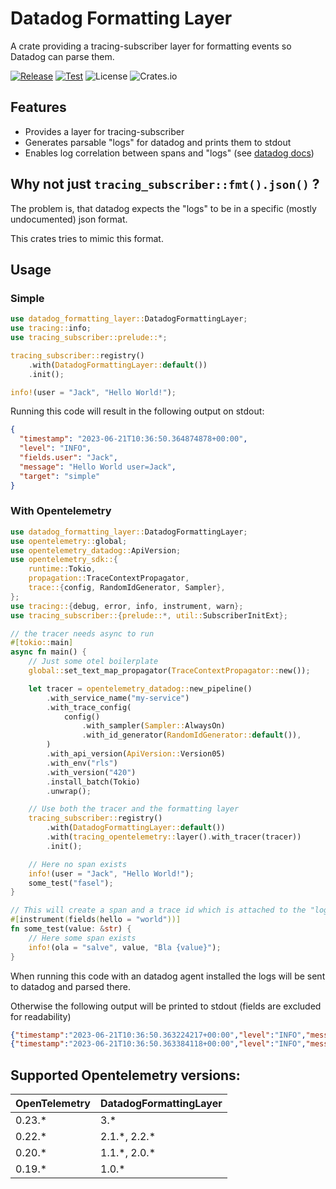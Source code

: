 # Datadog Formatting Layer

A crate providing a tracing-subscriber layer for formatting events so Datadog can parse them.

[![Release](https://github.com/open-schnick/DatadogFormattingLayer/actions/workflows/release.yml/badge.svg)](https://github.com/open-schnick/DatadogFormattingLayer/actions/workflows/release.yml)
[![Test](https://github.com/open-schnick/DatadogFormattingLayer/actions/workflows/test.yml/badge.svg)](https://github.com/open-schnick/DatadogFormattingLayer/actions/workflows/test.yml)
![License](https://img.shields.io/crates/l/datadog-formatting-layer)
![Crates.io](https://img.shields.io/crates/v/datadog-formatting-layer)

## Features

- Provides a layer for tracing-subscriber
- Generates parsable "logs" for datadog and prints them to stdout
- Enables log correlation between spans and "logs" (see [datadog docs](https://docs.datadoghq.com/tracing/other_telemetry/connect_logs_and_traces/))

## Why not just `tracing_subscriber::fmt().json()` ?

The problem is, that datadog expects the "logs" to be in a specific (mostly undocumented) json format.

This crates tries to mimic this format.

## Usage

### Simple

```rust
use datadog_formatting_layer::DatadogFormattingLayer;
use tracing::info;
use tracing_subscriber::prelude::*;

tracing_subscriber::registry()
    .with(DatadogFormattingLayer::default())
    .init();

info!(user = "Jack", "Hello World!");
```

Running this code will result in the following output on stdout:

```json
{
  "timestamp": "2023-06-21T10:36:50.364874878+00:00",
  "level": "INFO",
  "fields.user": "Jack",
  "message": "Hello World user=Jack",
  "target": "simple"
}
```

### With Opentelemetry

```rust
use datadog_formatting_layer::DatadogFormattingLayer;
use opentelemetry::global;
use opentelemetry_datadog::ApiVersion;
use opentelemetry_sdk::{
    runtime::Tokio,
    propagation::TraceContextPropagator,
    trace::{config, RandomIdGenerator, Sampler},
};
use tracing::{debug, error, info, instrument, warn};
use tracing_subscriber::{prelude::*, util::SubscriberInitExt};

// the tracer needs async to run
#[tokio::main]
async fn main() {
    // Just some otel boilerplate
    global::set_text_map_propagator(TraceContextPropagator::new());

    let tracer = opentelemetry_datadog::new_pipeline()
        .with_service_name("my-service")
        .with_trace_config(
            config()
                .with_sampler(Sampler::AlwaysOn)
                .with_id_generator(RandomIdGenerator::default()),
        )
        .with_api_version(ApiVersion::Version05)
        .with_env("rls")
        .with_version("420")
        .install_batch(Tokio)
        .unwrap();

    // Use both the tracer and the formatting layer
    tracing_subscriber::registry()
        .with(DatadogFormattingLayer::default())
        .with(tracing_opentelemetry::layer().with_tracer(tracer))
        .init();

    // Here no span exists
    info!(user = "Jack", "Hello World!");
    some_test("fasel");
}

// This will create a span and a trace id which is attached to the "logs"
#[instrument(fields(hello = "world"))]
fn some_test(value: &str) {
    // Here some span exists
    info!(ola = "salve", value, "Bla {value}");
}
```

When running this code with an datadog agent installed the logs will be sent to datadog
and parsed there.

Otherwise the following output will be printed to stdout (fields are excluded for readability)

```json
{"timestamp":"2023-06-21T10:36:50.363224217+00:00","level":"INFO","message":"Hello World! user=Jack","target":"otel"}
{"timestamp":"2023-06-21T10:36:50.363384118+00:00","level":"INFO","message":"Bla fasel user=Jack ola=salve value=Fasel hello=world","target":"otel","dd.trace_id":0,"dd.span_id":10201226522570980512}
```

## Supported Opentelemetry versions:

| OpenTelemetry | DatadogFormattingLayer |
| ------------- | ---------------------- |
| 0.23.\*       | 3.\*                   |
| 0.22.\*       | 2.1.\*, 2.2.\*         |
| 0.20.\*       | 1.1.\*, 2.0.\*         |
| 0.19.\*       | 1.0.\*                 |
